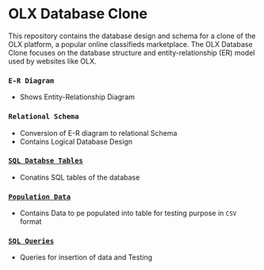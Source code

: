 # OLX Database Clone
This repository contains the database design and schema for a clone of the OLX platform, a popular online classifieds marketplace. The OLX Database Clone focuses on the database structure and entity-relationship (ER) model used by websites like OLX.

### `E-R Diagram`
* Shows Entity-Relationship Diagram
### `Relational Schema`
* Conversion of E-R diagram to relational Schema
* Contains Logical Database Design
### [`SQL Databse Tables`](Database%20Tables)
* Conatins SQL tables of the database
### [`Population Data`](Population%20Data)
* Contains Data to pe populated into table for testing purpose in `CSV` format
### [`SQL Queries`](SQL%20Queries)
* Queries for insertion of data and Testing
